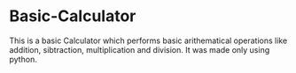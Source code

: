 # Basic-Calculator
This is a basic Calculator which performs basic arithematical operations like addition, sibtraction, multiplication and division. It was made only using python.

